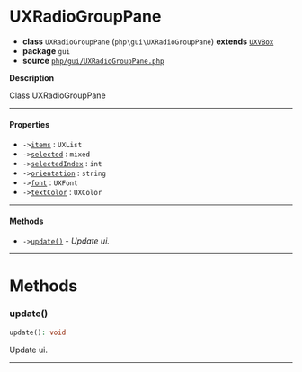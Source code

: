 # UXRadioGroupPane

- **class** `UXRadioGroupPane` (`php\gui\UXRadioGroupPane`) **extends** [`UXVBox`](api-docs/classes/php/gui/layout/UXVBox.md)
- **package** `gui`
- **source** [`php/gui/UXRadioGroupPane.php`](./src/main/resources/JPHP-INF/sdk/php/gui/UXRadioGroupPane.php)

**Description**

Class UXRadioGroupPane

---

#### Properties

- `->`[`items`](#prop-items) : `UXList`
- `->`[`selected`](#prop-selected) : `mixed`
- `->`[`selectedIndex`](#prop-selectedindex) : `int`
- `->`[`orientation`](#prop-orientation) : `string`
- `->`[`font`](#prop-font) : `UXFont`
- `->`[`textColor`](#prop-textcolor) : `UXColor`

---

#### Methods

- `->`[`update()`](#method-update) - _Update ui._

---
# Methods

<a name="method-update"></a>

### update()
```php
update(): void
```
Update ui.

---
